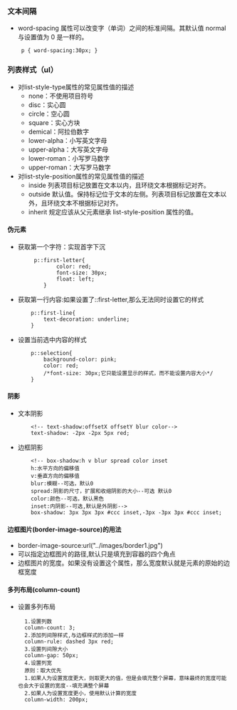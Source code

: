 ### 文本间隔
 -  word-spacing 属性可以改变字（单词）之间的标准间隔。其默认值 normal 与设置值为 0 是一样的。
     ```
      p { word-spacing:30px; }
     ```
### 列表样式（ul）
 - 对list-style-type属性的常见属性值的描述
      + none：不使用项目符号
      + disc：实心圆
      + circle：空心圆
      + square：实心方块
      + demical：阿拉伯数字 
      + lower-alpha：小写英文字母 
      + upper-alpha：大写英文字母 
      + lower-roman：小写罗马数字 
      + upper-roman：大写罗马数字
 - 对list-style-position属性的常见属性值的描述
     + inside	列表项目标记放置在文本以内，且环绕文本根据标记对齐。
     + outside	默认值。保持标记位于文本的左侧。列表项目标记放置在文本以外，且环绕文本不根据标记对齐。
     + inherit	规定应该从父元素继承 list-style-position 属性的值。
#### 伪元素
  - 获取第一个字符：实现首字下沉
    ```
         p::first-letter{
                color: red;
                font-size: 30px;
                float: left;
            }
    ```
  - 获取第一行内容:如果设置了::first-letter,那么无法同时设置它的样式
    ```
        p::first-line{
            text-decoration: underline;
        }
    ```
  - 设置当前选中内容的样式
    ```
        p::selection{
            background-color: pink;
            color: red;
            /*font-size: 30px;它只能设置显示的样式，而不能设置内容大小*/
        }
    ```
#### 阴影
  - 文本阴影
     ```
         <!-- text-shadow:offsetX offsetY blur color-->
         text-shadow: -2px -2px 5px red;
    ```
  - 边框阴影
    ```
        <!-- box-shadow:h v blur spread color inset
        h:水平方向的偏移值
        v:垂直方向的偏移值
        blur:模糊--可选，默认0
        spread:阴影的尺寸，扩展和收缩阴影的大小--可选 默认0
        color:颜色--可选，默认黑色
        inset:内阴影--可选,默认是外阴影-->
        box-shadow: 3px 3px 3px #ccc inset,-3px -3px 3px #ccc inset;     
    ```
#### 边框图片(border-image-source)的用法
   - border-image-source:url("../images/border1.jpg")
   - 可以指定边框图片的路径,默认只是填充到容器的四个角点
   - 边框图片的宽度。如果没有设置这个属性，那么宽度默认就是元素的原始的边框宽度
#### 多列布局(column-count)
   - 设置多列布局
     ```
       1.设置列数
       column-count: 3;
       2.添加列间隙样式,与边框样式的添加一样
       column-rule: dashed 3px red;
       3.设置列间隙大小
       column-gap: 50px;
       4.设置列宽
       原则：取大优先
       1.如果人为设置宽度更大，则取更大的值，但是会填充整个屏幕，意味最终的宽度可能也会大于设置的宽度--填充满整个屏幕
       2.如果人为设置宽度更小，使用默认计算的宽度
       column-width: 200px;       
      ```



